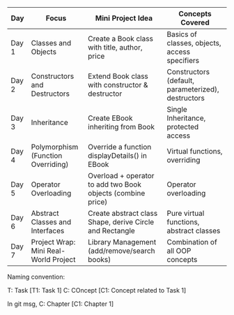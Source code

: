 | Day | Focus | Mini Project Idea | Concepts Covered |
| --- | ----- | ----------------- | ---------------- |
| Day 1 | Classes and Objects | Create a Book class with title, author, price | Basics of classes, objects, access specifiers |
| Day 2 | Constructors and Destructors | Extend Book class with constructor & destructor | Constructors (default, parameterized), destructors |
| Day 3 | Inheritance | Create EBook inheriting from Book | Single Inheritance, protected access |
| Day 4 | Polymorphism (Function Overriding) | Override a function displayDetails() in EBook | Virtual functions, overriding |
| Day 5 | Operator Overloading | Overload + operator to add two Book objects (combine price) | Operator overloading |
| Day 6 | Abstract Classes and Interfaces | Create abstract class Shape, derive Circle and Rectangle | Pure virtual functions, abstract classes |
| Day 7 | Project Wrap: Mini Real-World Project | Library Management (add/remove/search books) | Combination of all OOP concepts |



Naming convention:

T: Task [T1: Task 1]
C: COncept [C1: Concept related to Task 1]

In git msg, C: Chapter [C1: Chapter 1]
